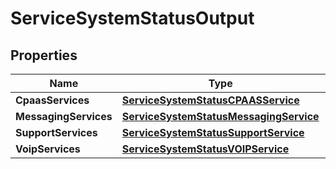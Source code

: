 

# ServiceSystemStatusOutput


## Properties

| Name | Type | Description | Notes |
|------------ | ------------- | ------------- | -------------|
|**CpaasServices** | [**ServiceSystemStatusCPAASService**](ServiceSystemStatusCPAASService.md) |  |  [optional] |
|**MessagingServices** | [**ServiceSystemStatusMessagingService**](ServiceSystemStatusMessagingService.md) |  |  [optional] |
|**SupportServices** | [**ServiceSystemStatusSupportService**](ServiceSystemStatusSupportService.md) |  |  [optional] |
|**VoipServices** | [**ServiceSystemStatusVOIPService**](ServiceSystemStatusVOIPService.md) |  |  [optional] |




